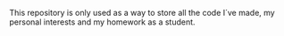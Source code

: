 This repository is only used as a way to store all the code I´ve made, my personal interests and my homework as a student.
